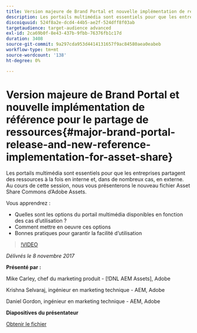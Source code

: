 ```yaml
---
title: Version majeure de Brand Portal et nouvelle implémentation de référence pour le partage de ressources
description: Les portails multimédia sont essentiels pour que les entreprises partagent des ressources à la fois en interne et, dans de nombreux cas, en externe. Au cours de cette session, nous vous présentons le nouveau Asset Share Commons d’Adobe Assets.
discoiquuid: 524f8a2e-dcd4-44b5-ae2f-524dff8f03ab
targetaudience: target-audience advanced
exl-id: 2ca69b0f-8e43-437b-9fbb-76376fb1c17d
duration: 3408
source-git-commit: 9a297cda953d4414131657f9ac84580aea0eabeb
workflow-type: tm+mt
source-wordcount: '138'
ht-degree: 0%

---
```


# Version majeure de Brand Portal et nouvelle implémentation de référence pour le partage de ressources{#major-brand-portal-release-and-new-reference-implementation-for-asset-share}

Les portails multimédia sont essentiels pour que les entreprises partagent des ressources à la fois en interne et, dans de nombreux cas, en externe. Au cours de cette session, nous vous présenterons le nouveau fichier Asset Share Commons d’Adobe Assets.

Vous apprendrez :

* Quelles sont les options du portail multimédia disponibles en fonction des cas d’utilisation ?
* Comment mettre en oeuvre ces options
* Bonnes pratiques pour garantir la facilité d’utilisation

>[!VIDEO](https://video.tv.adobe.com/v/20730/?quality=9)

*Délivrés le 8 novembre 2017*

**Présenté par :**

Mike Carley, chef du marketing produit - [!DNL AEM Assets], Adobe

Krishna Selvaraj, ingénieur en marketing technique - AEM, Adobe

Daniel Gordon, ingénieur en marketing technique - AEM, Adobe

**Diapositives du présentateur**

[Obtenir le fichier](assets/gems+bp-asset+share+nov+8+17+.pdf)
<!--
[Get back to the Overview](https://helpx.adobe.com/fr/experience-manager/kt/eseminars/gems/aem-index.html)
-->
